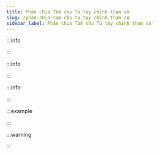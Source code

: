 ```yaml
---
title: Phân chia Tấm cho Tủ tùy chỉnh tham số
slug: /phan-chia-tam-cho-tu-tuy-chinh-tham-so
sidebar_label: Phân chia Tấm cho Tủ tùy chỉnh tham số
---
```


:::info

:::

:::info

:::

:::info

:::

:::example

:::

:::warning

:::